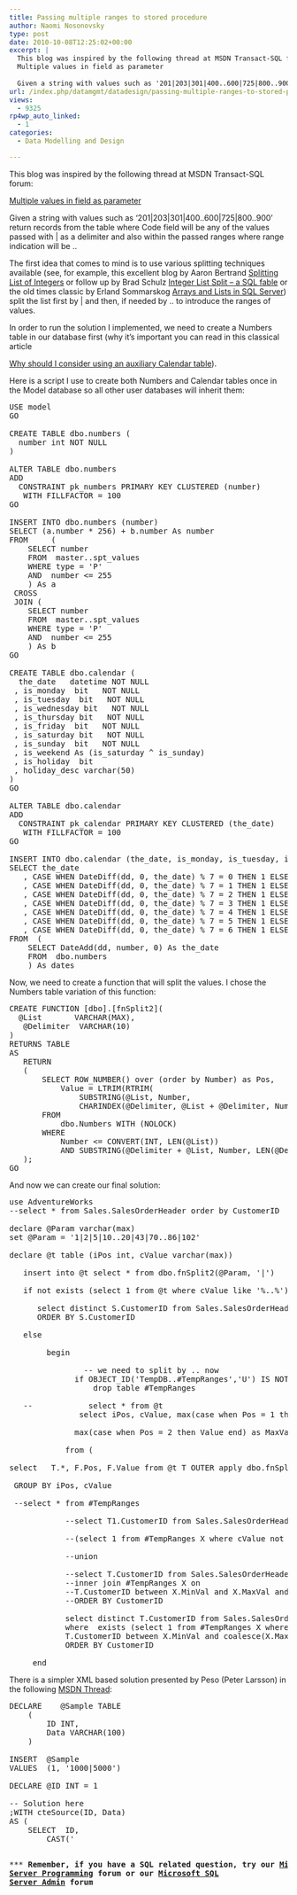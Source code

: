 ```yaml
---
title: Passing multiple ranges to stored procedure
author: Naomi Nosonovsky
type: post
date: 2010-10-08T12:25:02+00:00
excerpt: |
  This blog was inspired by the following thread at MSDN Transact-SQL forum:
  Multiple values in field as parameter
  
  Given a string with values such as '201|203|301|400..600|725|800..900' return records from the table where Code field will be any of the&hellip;
url: /index.php/datamgmt/datadesign/passing-multiple-ranges-to-stored-proced/
views:
  - 9325
rp4wp_auto_linked:
  - 1
categories:
  - Data Modelling and Design

---
```

This blog was inspired by the following thread at MSDN Transact-SQL forum:
  
[Multiple values in field as parameter][1]

Given a string with values such as &#8216;201|203|301|400..600|725|800..900&#8217; return records from the table where Code field will be any of the values passed with | as a delimiter and also within the passed ranges where range indication will be ..

The first idea that comes to mind is to use various splitting techniques available (see, for example, this excellent blog by Aaron Bertrand [Splitting List of Integers][2] or follow up by Brad Schulz [Integer List Split &#8211; a SQL fable][3] or the old times classic by Erland Sommarskog [Arrays and Lists in SQL Server][4]) split the list first by | and then, if needed by .. to introduce the ranges of values.

In order to run the solution I implemented, we need to create a Numbers table in our database first (why it&#8217;s important you can read in this classical article
  
[Why should I consider using an auxiliary Calendar table][5]).

Here is a script I use to create both Numbers and Calendar tables once in the Model database so all other user databases will inherit them:

<pre>USE model
GO

CREATE TABLE dbo.numbers (
  number int NOT NULL
)

ALTER TABLE dbo.numbers
ADD
  CONSTRAINT pk_numbers PRIMARY KEY CLUSTERED (number)
   WITH FILLFACTOR = 100
GO

INSERT INTO dbo.numbers (number)
SELECT (a.number * 256) + b.number As number
FROM 	 (
    SELECT number
    FROM  master..spt_values
    WHERE type = 'P'
    AND  number <= 255
    ) As a
 CROSS
 JOIN (
    SELECT number
    FROM  master..spt_values
    WHERE type = 'P'
    AND  number <= 255
    ) As b
GO

CREATE TABLE dbo.calendar (
  the_date   datetime NOT NULL
 , is_monday  bit   NOT NULL
 , is_tuesday  bit   NOT NULL
 , is_wednesday bit   NOT NULL
 , is_thursday bit   NOT NULL
 , is_friday  bit   NOT NULL
 , is_saturday bit   NOT NULL
 , is_sunday  bit   NOT NULL
 , is_weekend As (is_saturday ^ is_sunday)
 , is_holiday  bit
 , holiday_desc varchar(50)
)
GO

ALTER TABLE dbo.calendar
ADD
  CONSTRAINT pk_calendar PRIMARY KEY CLUSTERED (the_date)
   WITH FILLFACTOR = 100
GO

INSERT INTO dbo.calendar (the_date, is_monday, is_tuesday, is_wednesday, is_thursday, is_friday, is_saturday, is_sunday)
SELECT the_date
   , CASE WHEN DateDiff(dd, 0, the_date) % 7 = 0 THEN 1 ELSE 0 END As is_monday
   , CASE WHEN DateDiff(dd, 0, the_date) % 7 = 1 THEN 1 ELSE 0 END As is_tuesday
   , CASE WHEN DateDiff(dd, 0, the_date) % 7 = 2 THEN 1 ELSE 0 END As is_wednesday
   , CASE WHEN DateDiff(dd, 0, the_date) % 7 = 3 THEN 1 ELSE 0 END As is_thursday
   , CASE WHEN DateDiff(dd, 0, the_date) % 7 = 4 THEN 1 ELSE 0 END As is_friday
   , CASE WHEN DateDiff(dd, 0, the_date) % 7 = 5 THEN 1 ELSE 0 END As is_saturday
   , CASE WHEN DateDiff(dd, 0, the_date) % 7 = 6 THEN 1 ELSE 0 END As is_sunday
FROM  (
    SELECT DateAdd(dd, number, 0) As the_date
    FROM  dbo.numbers
    ) As dates</pre>

Now, we need to create a function that will split the values. I chose the Numbers table variation of this function:

<pre>CREATE FUNCTION [dbo].[fnSplit2](
  @List       VARCHAR(MAX),
   @Delimiter  VARCHAR(10)
)
RETURNS TABLE
AS
   RETURN
   (
       SELECT ROW_NUMBER() over (order by Number) as Pos,
           Value = LTRIM(RTRIM(
               SUBSTRING(@List, Number,
               CHARINDEX(@Delimiter, @List + @Delimiter, Number) - Number)))
       FROM
           dbo.Numbers WITH (NOLOCK)
       WHERE
           Number <= CONVERT(INT, LEN(@List))
           AND SUBSTRING(@Delimiter + @List, Number, LEN(@Delimiter)) = @Delimiter
   );
GO</pre>

And now we can create our final solution:

<pre>use AdventureWorks
--select * from Sales.SalesOrderHeader order by CustomerID

declare @Param varchar(max) 
set @Param = '1|2|5|10..20|43|70..86|102'

declare @t table (iPos int, cValue varchar(max)) 

   insert into @t select * from dbo.fnSplit2(@Param, '|')

   if not exists (select 1 from @t where cValue like '%..%') -- we don't have to split by ..

      select distinct S.CustomerID from Sales.SalesOrderHeader S inner join @t T on S.CustomerID = T.cValue
      ORDER BY S.CustomerID 

   else

        begin

                -- we need to split by .. now
              if OBJECT_ID('TempDB..#TempRanges','U') IS NOT NULL
                  drop table #TempRanges  
               
   --            select * from @t    
               select iPos, cValue, max(case when Pos = 1 then Value end) as MinVal,

              max(case when Pos = 2 then Value end) as MaxVal into #TempRanges

            from (

select   T.*, F.Pos, F.Value from @t T OUTER apply dbo.fnSplit2(T.cValue, '..') F ) X

 GROUP BY iPos, cValue
 
 --select * from #TempRanges 

            --select T1.CustomerID from Sales.SalesOrderHeader T1 where exists

            --(select 1 from #TempRanges X where cValue not like '%..%'   and T1.CustomerID = X.cValue)

            --union

            --select T.CustomerID from Sales.SalesOrderHeader T 
            --inner join #TempRanges X on 
            --T.CustomerID between X.MinVal and X.MaxVal and X.cValue LIKE '%..%'
            --ORDER BY CustomerID 
            
            select distinct T.CustomerID from Sales.SalesOrderHeader T 
            where  exists (select 1 from #TempRanges X where 
            T.CustomerID between X.MinVal and coalesce(X.MaxVal, X.MinVal)) 
            ORDER BY CustomerID 
            
     end</pre>

There is a simpler XML based solution presented by Peso (Peter Larsson) in the following  [MSDN Thread][6]:

<pre>DECLARE	@Sample TABLE
	(
		ID INT,
		Data VARCHAR(100)
	)

INSERT	@Sample
VALUES	(1, '1000|5000')

DECLARE	@ID INT = 1

-- Solution here
;WITH cteSource(ID, Data)
AS (
	SELECT	ID,
		CAST('<v&gt;<i&gt;' + REPLACE(REPLACE(Data, '|', '</i&gt;</v&gt;<v&gt;<i&gt;'), '..', '</i&gt;<i&gt;') + '</i&gt;</v&gt;' AS XML) AS Data
	FROM	@Sample
	WHERE	ID = @ID
)
SELECT		s.ID,
		v.value('i[1]', 'INT') AS [Start],
		COALESCE(v.value('i[2]', 'INT'), v.value('i[1]', 'INT')) AS [End]
FROM		cteSource AS s
CROSS APPLY	Data.nodes('v') AS n(v)</pre>

\*** **Remember, if you have a SQL related question, try our [Microsoft SQL Server Programming][7] forum or our [Microsoft SQL Server Admin][8] forum**<ins></ins>

 [1]: http://social.msdn.microsoft.com/Forums/en-US/transactsql/thread/0413b1c2-b7e9-45a2-8d3c-f09adc3d672a
 [2]: http://sqlblog.com/blogs/aaron_bertrand/archive/2010/07/07/splitting-a-list-of-integers-another-roundup.aspx
 [3]: http://bradsruminations.blogspot.com/2010/08/integer-list-splitting-sql-fable.html
 [4]: http://www.sommarskog.se/arrays-in-sql.html
 [5]: http://sqlserver2000.databases.aspfaq.com/why-should-i-consider-using-an-auxiliary-calendar-table.html
 [6]: http://social.msdn.microsoft.com/Forums/en-US/transactsql/thread/165a4dc0-8d50-45c8-87b7-f34db50e6197
 [7]: http://forum.lessthandot.com/viewforum.php?f=17
 [8]: http://forum.lessthandot.com/viewforum.php?f=22
